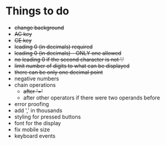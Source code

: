 # Things to do
* ~~change background~~
* ~~AC key~~
* ~~CE key~~
* ~~leading 0 (in decimals) required~~
* ~~leading 0 (in decimals) - ONLY one allowed~~
* ~~no leading 0 if the second character is not '.'~~
* ~~limit number of digits to what can be displayed~~
* ~~there can be only one decimal point~~
* negative numbers
* chain operations
    * ~~after '='~~
    * after other operators if there were two operands before
* error proofing
* add ',' in thousands
* styling for pressed buttons
* font for the display
* fix mobile size
* keyboard events